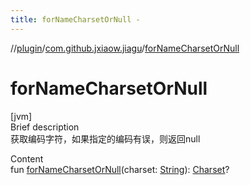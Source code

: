 ```yaml
---
title: forNameCharsetOrNull -
---
```

//[plugin](../index.md)/[com.github.jxiaow.jiagu](index.md)/[forNameCharsetOrNull](for-name-charset-or-null.md)



# forNameCharsetOrNull  
[jvm]  
Brief description  
获取编码字符，如果指定的编码有误，则返回null  
  
  
Content  
fun [forNameCharsetOrNull](for-name-charset-or-null.md)(charset: [String](https://kotlinlang.org/api/latest/jvm/stdlib/kotlin/-string/index.html)): [Charset](https://docs.oracle.com/javase/8/docs/api/java/nio/charset/Charset.html)?  



